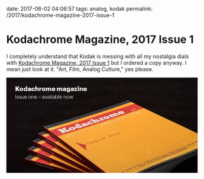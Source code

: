 date: 2017-06-02 04:06:57
tags: analog, kodak
permalink: /2017/kodachrome-magazine-2017-issue-1

# Kodachrome Magazine, 2017 Issue 1

I completely understand that Kodak is messing with all my nostalgia dials with [Kodachrome Magazine, 2017 Issue 1][1] but I ordered a copy anyway. I mean just look at it. "Art, Film, Analog Culture," yes please.

![Kodachrome Magazine](/_img/2017/NewImage-768x384.png)

 [1]: http://store.kodak.com/store/kodak/en_US/pd/productID.5114031100/Kodachrome-Magazine-Issue1-2017
